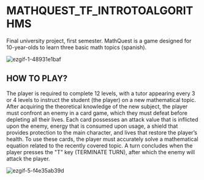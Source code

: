 # MATHQUEST_TF_INTROTOALGORITHMS
Final university project, first semester. MathQuest is a game designed for 10-year-olds to learn three basic math topics (spanish).

![ezgif-1-48931e1baf](https://github.com/user-attachments/assets/90d8d6df-0fae-4b67-a784-043ba9d3f664)

## HOW TO PLAY?
The player is required to complete 12 levels, with a tutor appearing every 3 or 4 levels to instruct the student (the player) on a new mathematical topic.
After acquiring the theoretical knowledge of the new subject, the player must confront an enemy in a card game, which they must defeat before depleting all their lives. Each card possesses an attack value that is inflicted upon the enemy, energy that is consumed upon usage, a shield that provides protection to the main character, and lives that restore the player’s health. To use these cards, the player must accurately solve a mathematical equation related to the recently covered topic.
A turn concludes when the player presses the "T" key (TERMINATE TURN), after which the enemy will attack the player.

![ezgif-5-f4e35ab39d](https://github.com/user-attachments/assets/db2d8146-6fa5-4294-ae9c-21d434c74254)
